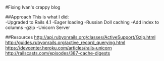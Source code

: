 #Fixing Ivan's crappy blog

##Approach
This is what I did:  
-Upgraded to Rails 4.1
-Eager loading
-Russian Doll caching
-Add index to columns
-gzip
-Unicorn Server

##Resources
http://api.rubyonrails.org/classes/ActiveSupport/Gzip.html  
http://guides.rubyonrails.org/active_record_querying.html  
https://devcenter.heroku.com/articles/rails-unicorn  
http://railscasts.com/episodes/387-cache-digests
